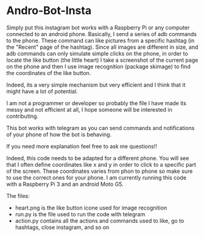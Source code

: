 # Andro-Bot-Insta

Simply put this instagram bot works with a Raspberry Pi or any computer connected to an android phone. Basically, I send a
series of adb commands to the phone. These command can like pictures from a specific hashtag (in the "Recent" page
of the hashtag). Since all images are different in size, and adb commands can only simulate simple clicks on the phone, in
order to locate the like button (the little heart) I take a screenshot of the current page on the phone and then I use
image recognition (package skimage) to find the coordinates of the like button. 

Indeed, its a very simple mechanism but very efficient and I think that it might have a lot of potential.

I am not a programmer or developer so probably the file I have made its messy and not efficient at all, I hope someone will
be interested in contributing.

This bot works with telegram as you can send commands and notifications of your phone of how the bot is behaving.

If you need more explanation feel free to ask me questions!!

Indeed, this code needs to be adapted for a different phone. You will see that I often define coordinates like x and y in order to click to a specific part of the screen. These coordinates varies from phon to phone so make sure to use the correct 
ones for your phone. I am currently running this code with a Raspberry Pi 3 and an android Moto G5.

The files:
- heart.png is the like button icone used for image recognition
- run.py is the file used to run the code with telegram
- action.py contains all the actions and commands used to like, go to hashtags, close instagram, and so on
